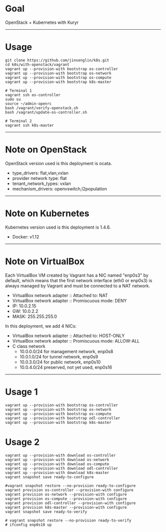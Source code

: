 # Goal

OpenStack + Kubernetes with Kuryr

---

# Usage

```
git clone https://github.com/jinsenglin/k8s.git
cd k8s/with-openstack/vagrant
vagrant up --provision-with bootstrap os-controller
vagrant up --provision-with bootstrap os-network
vagrant up --provision-with bootstrap os-compute
vagrant up --provision-with bootstrap k8s-master

# Terminal 1
vagrant ssh os-controller
sudo su
source ~/admin-openrc
bash /vagrant/verify-openstack.sh
bash /vagrant/update-os-controller.sh

# Terminal 2
vagrant ssh k8s-master
```

---

# Note on OpenStack

OpenStack version used is this deployment is ocata.

* type_drivers: flat,vlan,vxlan
* provider network type: flat
* tenant_network_types: vxlan
* mechanism_drivers: openvswitch,l2population

---

# Note on Kubernetes

Kubernetes version used is this deployment is 1.4.6.

* Docker: v1.12

---

# Note on VirtualBox

Each VirtualBox VM created by Vagrant has a NIC named "enp0s3" by default, which means that the first network interface (eth0 or enp0s3) is always managed by Vagrant and must be connected to a NAT network.

* VirtualBox network adapter :: Attached to: NAT
* VirtualBox network adapter :: Promiscuous mode: DENY
* IP: 10.0.2.15
* GW: 10.0.2.2
* MASK: 255.255.255.0

In this deployment, we add 4 NICs:

* VirtualBox network adapter :: Attached to: HOST-ONLY
* VirtualBox network adapter :: Promiscuous mode: ALLOW-ALL
* C class network
  * 10.0.0.0/24 for management network, enp0s8
  * 10.0.1.0/24 for tunnel network, enp0s9
  * 10.0.3.0/24 for public network, enp0s10
  * 10.0.4.0/24 preserved, not yet used, enp0s16

---

# Usage 1

```
vagrant up --provision-with bootstrap os-controller
vagrant up --provision-with bootstrap os-network
vagrant up --provision-with bootstrap os-compute
vagrant up --provision-with bootstrap odl-controller
vagrant up --provision-with bootstrap k8s-master

```

# Usage 2

```
vagrant up --provision-with download os-controller
vagrant up --provision-with download os-network
vagrant up --provision-with download os-compute
vagrant up --provision-with download odl-controller
vagrant up --provision-with download k8s-master
vagrant snapshot save ready-to-configure

#vagrant snapshot restore --no-provision ready-to-configure
vagrant provision os-controller --provision-with configure
vagrant provision os-network --provision-with configure
vagrant provision os-compute --provision-with configure
vagrant provision odl-controller --provision-with configure
vagrant provision k8s-master --provision-with configure
vagrant snapshot save ready-to-verify

# vagrant snapshot restore --no-provision ready-to-verify
# ifconfig enp0s10 up
```
